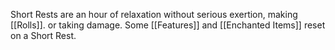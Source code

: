 Short Rests are an hour of relaxation without serious exertion, making [[Rolls]]. or taking damage. Some [[Features]] and [[Enchanted Items]] reset on a Short Rest.